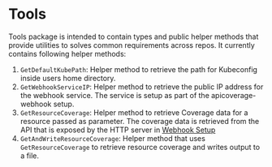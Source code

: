 # Tools

Tools package is intended to contain types and public helper methods that provide
utilities to solves common requirements across repos. It currently contains following
helper methods:

1. `GetDefaultKubePath`: Helper method to retrieve the path for Kubeconfig inside
   users home directory.
1. `GetWebhookServiceIP`: Helper method to retrieve the public IP address for the
   webhook service. The service is setup as part of the apicoverage-webhook
   setup.
1. `GetResourceCoverage`: Helper method to retrieve Coverage data for a resource
   passed as parameter. The coverage data is retrieved from the API that is exposed
   by the HTTP server in [Webhook Setup](../webhook/webhook.go)
1. `GetAndWriteResourceCoverage`: Helper method that uses `GetResourceCoverage`
   to retrieve resource coverage and writes output to a file.
